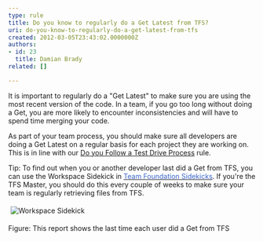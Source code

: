 ```yaml
---
type: rule
title: Do you know to regularly do a Get Latest from TFS?
uri: do-you-know-to-regularly-do-a-get-latest-from-tfs
created: 2012-03-05T23:43:02.0000000Z
authors:
- id: 23
  title: Damian Brady
related: []

---
```




<span class='intro'> It is important to regularly do a &quot;Get Latest&quot; to make sure you are using the most recent version of the code. In a team, if you go too long without doing a Get, you are more likely to encounter inconsistencies and will have to spend time merging your code. </span>

<p>As part of your team process, you should make sure all developers are doing a Get Latest on a regular basis for each project they are working on.&#160; This is in line with our <a href="/Pages/TestDrivenProcess.aspx">Do you Follow a Test Drive Process</a> rule.</p>
<p class="ssw-rteStyle-Tip">Tip&#58; To find out when you or another developer last did a Get from TFS, you can use the Workspace Sidekick in <a href="http&#58;//www.attrice.info/cm/tfs/index.htm"><font color="#3a66cc">Team Foundation Sidekicks</font></a>. If you're the TFS Master, you should do this every couple of weeks to make sure your team is regularly retrieving files from TFS.</p>
<p><img alt="Workspace Sidekick" src="/PublishingImages/SidekicksWorkspaceLastGet.png" style="margin&#58;5px;" /><br></p>
<span class="ssw-rteStyle-FigureNormal">Figure&#58; This report shows the last time each user did a Get from TFS</span> 


